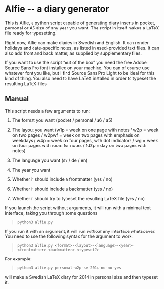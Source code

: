 # Alfie -- a diary generator

This is Alfie, a python script capable of generating diary inserts in pocket, personal or A5 size of any year you want. The script in itself makes a LaTeX file ready for typesetting.

Right now, Alfie can make diaries in Swedish and English. It can render holidays and date-specific notes, as listed in used-provided text files. It can also add front and back matter, as supplied by supplementary files.

If you want to use the script “out of the box” you need the free Adobe Source Sans Pro font installed on your machine. You can of course use whatever font you like, but I find Source Sans Pro Light to be ideal for this kind of thing. You also need to have LaTeX installed in order to typeset the resulting LaTeX-files

## Manual

This script needs a few arguments to run:

1. The format you want (pocket / personal / a6 / a5)

2. The layout you want (w1p = week on one page with notes / w2p = week on two pages / w2pwf = week on two pages with emphasis on weekdays / w4p = week on four pages, with dot indicators / wg = week on four pages with room for notes / 1d2p = day on two pages with notes)

3. The language you want (sv / de / en)

4. The year you want

5. Whether it should include a frontmatter (yes / no)

6. Whether it should include a backmatter (yes / no)

7. Whether it should try to typeset the resulting LaTeX file (yes / no)

If you launch the script without arguments, it will run with a minimal text interface, taking you through some questions:

> `python3 alfie.py`

If you run it with an argument, it will run *without* any interface whatsoever. You need to use the following syntax for the argument to work:
    
> `python3 alfie.py <format>-<layout>-<language>-<year>-<frontmatter>-<backmatter>-<typeset?>`

For example:

> `python3 alfie.py personal-w2p-sv-2014-no-no-yes`

will make a Swedish LaTeX diary for 2014 in personal size and then typeset it.

